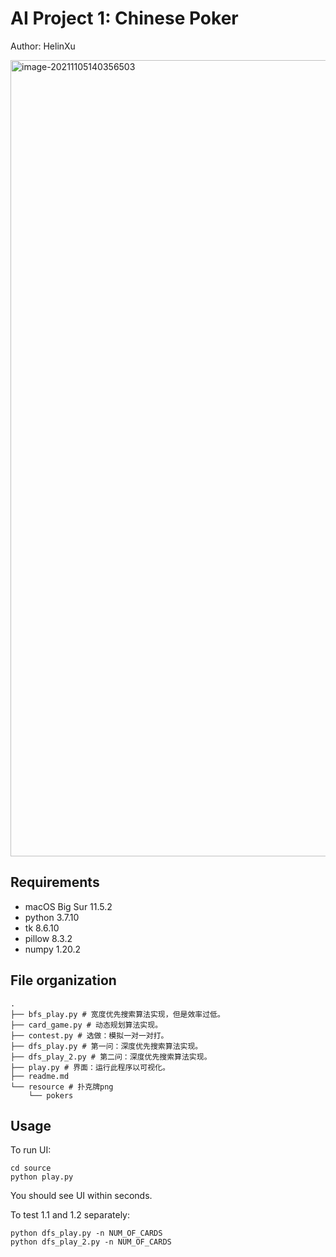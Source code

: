 # AI Project 1: Chinese Poker

Author: HelinXu

<img width="1274" alt="image-20211105140356503" src="https://user-images.githubusercontent.com/59716259/144416927-9a475219-3c50-43ee-bb1a-b7ac5042bc3e.png">

## Requirements

- macOS Big Sur 11.5.2
- python 3.7.10
- tk 8.6.10
- pillow 8.3.2
- numpy 1.20.2

## File organization

```shell
.
├── bfs_play.py # 宽度优先搜索算法实现，但是效率过低。
├── card_game.py # 动态规划算法实现。
├── contest.py # 选做：模拟一对一对打。
├── dfs_play.py # 第一问：深度优先搜索算法实现。
├── dfs_play_2.py # 第二问：深度优先搜索算法实现。
├── play.py # 界面：运行此程序以可视化。
├── readme.md
└── resource # 扑克牌png
    └── pokers
```

## Usage

To run UI:

```shell
cd source
python play.py
```

You should see UI within seconds.

To test 1.1 and 1.2 separately:

```shell
python dfs_play.py -n NUM_OF_CARDS
python dfs_play_2.py -n NUM_OF_CARDS
```
